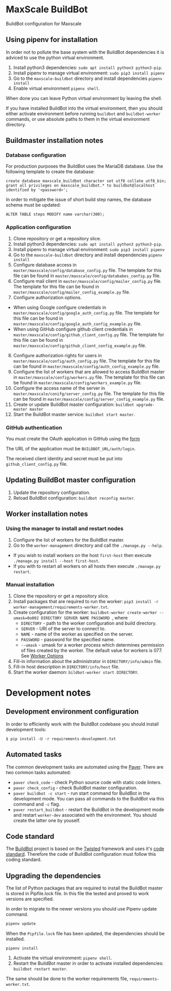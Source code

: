 # MaxScale BuildBot

BuildBot configuration for Maxscale

## Using pipenv for installation

In order not to pollute the base system with the BuildBot dependencies it is adviced to use the python virtual environment.

1. Install python3 dependencies: `sudo apt install python3 python3-pip`.
2. Install pipenv to manage virtual environment: `sudo pip3 install pipenv`
3. Go to the `maxscale-buildbot` directory and install dependencies `pipenv install`
4. Enable virtual environment `pipenv shell`.

When done you can leave Python virtual environment by leaving the shell.

If you have installed BuildBot into the virtual environment, then you should either activate environment before running `buildbot` and `buildbot-worker` commands, or use absolute paths to them in the virtual environment directory.

## Buildmaster installation notes

### Database configuration

For production purposes the BuildBot uses the MariaDB database. Use the following template to create the database:

```mysql
create database maxscale_buildbot character set utf8 collate utf8_bin;
grant all privileges on maxscale_buildbot.* to buildbot@localhost identified by '<password>';
```

In order to mitigate the issue of short build step names, the database schema must be updated:
```mysql
ALTER TABLE steps MODIFY name varchar(300);
```

### Application configuration

1. Clone repository or get a repository slice.
2. Install python3 dependencies: `sudo apt install python3 python3-pip`.
3. Install pipenv to manage virtual environment: `sudo pip3 install pipenv`
4. Go to the `maxscale-buildbot` directory and install dependencies `pipenv install`
5. Configure database access in `master/maxscale/config/database_config.py` file. The template for this file can be found in `master/maxscale/config/datababes_config.py` file.
6. Configure mail client in `master/maxscale/config/mailer_config.py` file. The template for this file can be found in `master/maxscale/config/mailer_config_example.py` file.
7. Configure authorization options.
  - When using Google configure credentials in `master/maxscale/config/google_auth_config.py` file. The template for this file can be found in `master/maxscale/config/google_auth_config_example.py` file.
  - When using GitHub configure github client credentials in `master/maxscale/config/github_client_config.py` file. The template for this file can be found in `master/maxscale/config/github_client_config_example.py` file.
8. Configure authorization rights for users in `master/maxscale/config/auth_config.py` file. The template for this file can be found in `master/maxscale/config/auth_config_example.py` file.
9. Configure the list of workers that are allowed to access BuildBot master in `master/maxscale/config/workers.py` file. The template for this file can be found in `master/maxscale/config/workers_example.py` file.
10. Configure the access name of the server in `master/maxscale/conifg/server_config.py` file. The template for this file can be found in `master/maxscale/config/server_config_example.py` file.
11. Create or update BuildBot master configuration: `buildbot upgrade-master master`
12. Start the BuildBot master service: `buildbot start master`.

### GitHub authentication

You must create the OAuth application in GitHub using the [form](https://github.com/settings/applications/new)

The URL of the application must be `BUILDBOT_URL/auth/login`.

The received client identity and secret must be put into `github_client_config.py` file.

## Updating BuildBot master configuration

1. Update the repository configuration.
2. Reload BuildBot configuration: `buildbot reconfig master`.

## Worker installation notes

### Using the manager to install and restart nodes

1. Configure the list of workers for the BuildBot master.
2. Go to the `worker-management` directory and call the `./manage.py --help`.

* If you wish to install workers on the host `first-host` then execute `./manage.py install --host first-host`.
* If you with to restart all workers on all hosts then execute `./manage.py restart`.

### Manual installation

1. Clone the repository or get a repository slice.
2. Install packages that are required to run the worker: `pip3 install -r worker-management/requirements-worker.txt`.
3. Create configuration for the worker: `buildbot-worker create-worker --umask=0o002 DIRECTORY SERVER NAME PASSWORD `, where
   * `DIRECTORY` - path to the worker configuration and build directory.
   * `SERVER` - URI of the server to connect to.
   * `NAME` - name of the worker as specified on the server.
   * `PASSWORD` - password for the specified name.
   * `--umask` - umask for a worker process which determines permission of files created by the worker. The default value for workers is 077. See [Worker Options](http://docs.buildbot.net/current/manual/installation/worker.html#cmdoption-buildbot-worker-create-worker-umask)
4. Fill-in information about the administrator in `DIRECTORY/info/admin` file.
5. Fill-in host description in `DIRECTORY/info/host` file.
6. Start the worker daemon: `bildbot-worker start DIRECTORY`.

# Development notes

## Development environment configuration

In order to efficiently work with the BuildBot codebase you should install development tools:

```
$ pip install -U -r requirements-development.txt
```

## Automated tasks

The common development tasks are automated using the [Paver](https://github.com/paver/paver). There are two common tasks automated:

* `paver check_code` - check Python source code with static code linters.
* `paver check_config` - check BuildBot master configuration.
* `paver buildbot -c start` - run start command for BuildBot in the development mode. You can pass all commands to the BuildBot via this command and `-c` flag.
* `paver restart_buildbot` - restart the BuildBot in the development mode and restart `worker-dev` associated with the environment. You should create the latter one by youself.

## Code standard

The [BuildBot](http://buildbot.net/) project is based on the [Twisted](https://twistedmatrix.com/trac/) framework and uses it's [code standard](https://twistedmatrix.com/documents/current/core/development/policy/coding-standard.html). Therefore the code of BuildBot configuration must follow this coding standard.

## Upgrading the dependencies

The list of Python packages that are required to install the BuildBot master is stored in Pipfile.lock file. In this file the tested and proved to work versions are specified.

In order to migrate to the newer versions you should use Pipenv update command.

```bash
pipenv update
```

When the `Pipfile.lock` file has been updated, the dependencies should be installed.

```shell script
pipenv install
```

1. Activate the virtual environment: `pipenv shell`.
2. Restart the BuildBot master in order to activate installed dependencies: `buildbot restart master`.

The same should be done to the worker requirements file, `requirements-worker.txt`.
